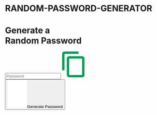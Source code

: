 # RANDOM-PASSWORD-GENERATOR


<!DOCTYPE html>
<html>
<head>
    <meta name="viewport"content="width=device-width, initial-scale=1.0">
    <title>Random Password Generator</title>
    <link rel="stylesheet" href="style.css">
</head>
<body>
<div class="container">
 <h1>Generate a <br><span> Random Password</span></h1>
 <div class="display">
 <input type="text" id="password" placeholder="Password">
<img src="copy.png" onclick="copyPassword()">
 </div>
<button onclick="createPassword()"><img src="generate.png">Generate Password</button>
 </div>

<script>
    const passwordBox = document.getElementById("password");
    const length =12;

    const uppercase ="ABCDEFGHIJKLMOPQRSTUVWXYZ";
    const lowercase ="abcdefghijklmopqrstuvwxyz";
    const number ="023456789";
    const symbol ="@#$%^&*()_+{[><-=]}";

    const allChars =uppercase + lowercase +number +symbol;

    function createPassword(){
        let password = "";
        password +=uppercase[Math.floor(Math.random() *uppercase.length)];
        password +=lowercase[Math.floor(Math.random() *lowercase.length)];
        password +=number[Math.floor(Math.random() *number.length)];
        password +=symbol[Math.floor(Math.random() *symbol.length)];

        while(length > password.length){
              password +=allChars[Math.floor(Math.random() *allChars.length)];

        }
        passwordBox.value = password;

    }

    function copyPassword(){
        passwordBox.select();
        document.execCommand("copy");
    }
</script>

    


</body>
</html>
